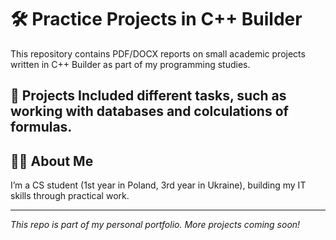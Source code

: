 # 🛠️ Practice Projects in C++ Builder

This repository contains PDF/DOCX reports on small academic projects written in C++ Builder as part of my programming studies.

## 📁 Projects Included different tasks, such as working with databases and colculations of formulas.

## 👨‍🎓 About Me
I’m a CS student (1st year in Poland, 3rd year in Ukraine), building my IT skills through practical work.

---
*This repo is part of my personal portfolio. More projects coming soon!*
